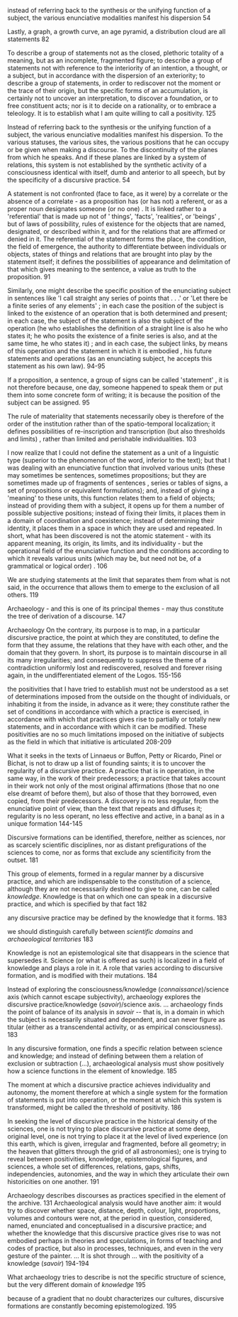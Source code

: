 instead of referring back to the synthesis or the unifying function of a subject, the various enunciative modalities manifest his dispersion 54

Lastly, a graph, a growth curve, an age pyramid, a distribution cloud are all statements 82

To describe a group of statements not as the closed, plethoric totality of a meaning, but as an incomplete, fragmented figure; to describe a group of statements not with reference to the interiority of an intention, a thought, or a subject, but in accordance with the dispersion of an exteriority; to describe a group of statements, in order to rediscover not the moment or the trace of their origin, but the specific forms of an accumulation, is certainly not to uncover an interpretation, to discover a foundation, or to free constituent acts; nor is it to decide on a rationality, or to embrace a teleology. It is to establish what I am quite willing to call a positivity. 125

Instead of referring back to the synthesis or the unifying function of a subject, the various enunciative modalities manifest his dispersion. To the various statuses, the various sites, the various positions that he can occupy or be given when making a discourse. To the discontinuity of the planes from which he speaks. And if these planes are linked by a system of relations, this system is not established by the synthetic activity of a consciousness identical with itself, dumb and anterior to all speech, but by the specificity of a discursive practice. 54

A statement is not confronted (face to face, as it were) by a correlate or the absence of a correlate - as a proposition has (or has not) a referent, or as a proper noun designates someone (or no one) . It is linked rather to a 'referential' that is made up not of ' things', 'facts', 'realities', or 'beings' , but of laws of possibility, rules of existence for the objects that are named, designated, or described within it, and for the relations that are affirmed or denied in it. The referential of the statement forms the place, the condition, the field of emergence, the authority to differentiate between individuals or objects, states of things and relations that are brought into play by the statement itself; it defines the possibilities of appearance and delimitation of that which gives meaning to the sentence, a value as truth to the proposition. 91

Similarly, one might describe the specific position of the enunciating subject in sentences like 'I call straight any series of points that . . .' or 'Let there be a finite series of any elements' ; in each case the position of the subject is linked to the existence of an operation that is both determined and present; in each case, the subject of the statement is also the subject of the operation (he who establishes the definition of a straight line is also he who states it; he who posits the existence of a finite series is also, and at the same time, he who states it) ; and in each case, the subject links, by means of this operation and the statement in which it is embodied , his future statements and operations (as an enunciating subject, he accepts this statement as his own law). 94-95

If a proposition, a sentence, a group of signs can be called 'statement' , it is not therefore because, one day, someone happened to speak them or put them into some concrete form of writing; it is because the position of the subject can be assigned. 95

The rule of materiality that statements necessarily obey is therefore of the order of the institution rather than of the spatio-temporal localization; it defines possibilities of re-inscription and transcription (but also thresholds and limits) , rather than limited and perishable individualities. 103

I now realize that I could not define the statement as a unit of a linguistic type (superior to the phenomenon of the word, inferior to the text); but that I was dealing with an enunciative function that involved various units (these may sometimes be sentences, sometimes propositions; but they are sometimes made up of fragments of sentences , series or tables of signs, a set of propositions or equivalent formulations); and, instead of giving a 'meaning' to these units, this function relates them to a field of objects; instead of providing them with a subject, it opens up for them a number of possible subjective positions; instead of fixing their limits, it places them in a domain of coordination and coexistence; instead of determining their identity, it places them in a space in which they are used and repeated. In short, what has been discovered is not the atomic statement - with its apparent meaning, its origin, its limits, and its individuality - but the operational field of the enunciative function and the conditions according to which it reveals various units (which may be, but need not be, of a grammatical or logical order) .  106

We are studying statements at the limit that separates them from what is not said, in the occurrence that allows them to emerge to the exclusion of all others. 119

Archaeology - and this is one of its principal themes - may thus
constitute the tree of derivation of a discourse. 147

Archaeology
On the contrary, its purpose is to map, in a particular discursive practice, the point at which they are constituted, to define the form that they assume, the relations that they have with each other, and the domain that they govern. In short, its purpose is to maintain discourse in all its many irregularities; and consequently to suppress the theme of a contradiction uniformly lost and rediscovered, resolved and forever rising again, in the undifferentiated element of the Logos. 155-156

the positivities that I have tried to establish must not be understood as a set of determinations imposed from the outside on the thought of individuals, or inhabiting it from the inside, in advance as it were; they constitute rather the set of conditions in accordance with which a practice is exercised, in accordance with which that practices gives rise to partially or totally new statements, and in accordance with which it can be modified. These positivities are no so much limitations imposed on the initiative of subjects as the field in which that initiative is articulated 208-209

What it seeks in the texts of Linnaeus or Buffon, Petty or Ricardo, Pinel or Bichat, is not to draw up a list of founding saints; it is to uncover  the regularity of a discursive practice. A practice that is in operation, in the same way, in the work of their predecessors; a practice that takes account in their work not only of the most original affirmations (those that no one else dreamt of before them), but also of those that they borrowed, even copied, from their predecessors. A discovery is no less regular, from the enunciative point of view, than the text that repeats and diffuses it; regularity is no less operant, no less effective and active, in a banal as in a unique formation 144-145

Discursive formations can be identified, therefore, neither as sciences, nor as scarcely scientific disciplines, nor as distant prefigurations of the sciences to come, nor as forms that exclude any scientificity from the outset. 181

This group of elements, formed in a regular manner by a discursive practice, and which are indispensable to the constitution of a science, although they are not necesssarily destined to give to one, can be called _knowledge_. Knowledge is that on which one can speak in a discursive practice, and which is specified by that fact 182

any discursive practice may be defined by the knowledge that it forms. 183

we should distinguish carefully between _scientific domains_ and _archaeological territories_ 183

Knowledge is not an epistemological site that disappears in the science that supersedes it. Science (or what is offered as such) is localized in a field of knowledge and plays a role in it. A role that varies according to discursive formation, and is modified with their mutations. 184

Instead of exploring the consciousness/knowledge (_connaissance_)/science axis (which cannot escape subjectivity), archaeology explores the discursive practice/knowledge (_savoir_)/science axis. ... archaeology finds the point of balance of its analysis in _savoir_ -- that is, in a domain in which the subject is necessarily situated and dependent, and can never figure as titular (either as a transcendental activity, or as empirical consciousness). 183

In any discursive formation, one finds a specific relation between science and knowledge; and instead of defining between them a relation of exclusion or subtraction (...), archaeological analysis must show positively how a science functions in the element of knowledge. 185


The moment at which a discursive practice achieves individuality and autonomy, the moment therefore at which a single system for the formation of statements is put into operation, or the moment at which this system is transformed, might be called the threshold of positivity. 186

In seeking the level of discursive practice in the historical density of the sciences, one is not trying to place discursive practice at some deep, original level, one is not trying to place it at the level of lived experience (on this earth, which is given, irregular and fragmented, before all geometry; in the heaven that glitters through the grid of all astronomies); one is trying to reveal between positivities, knowledge, epistemological figures, and sciences, a whole set of differences, relations, gaps, shifts, independencies, autonomies, and the way in which they articulate their own historicities on one another. 191

Archaeology describes discourses as practices specified in the element of the archive. 131
Archaeological analysis would have another aim: it would try to discover whether space, distance, depth, colour, light, proportions, volumes and contours were not, at the period in question, considered, named, enunciated and conceptualised in a discursive practice; and whether the knowledge that this discursive practice gives rise to was not embodied perhaps in theories and speculations, in forms of teaching and codes of practice, but also in processes, techniques, and even in the very gesture of the painter. ... It is shot through ... with the positivity of a knowledge (_savoir_) 194-194

What archaeology tries to describe is not the specific structure of science, but the very different domain of _knowledge_ 195

because of a gradient that no doubt characterizes our cultures, discursive formations are constantly becoming epistemologized. 195
